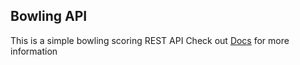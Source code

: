 ## Bowling API
This is a simple bowling scoring REST API
Check out [Docs](https://bowlingscoringapi.docs.apiary.io) for more information
